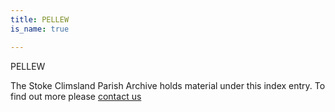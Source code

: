 ```yaml
---
title: PELLEW
is_name: true

---
```


PELLEW


The Stoke Climsland Parish Archive holds material under this index entry. To find out more please [contact us](/contact/)
